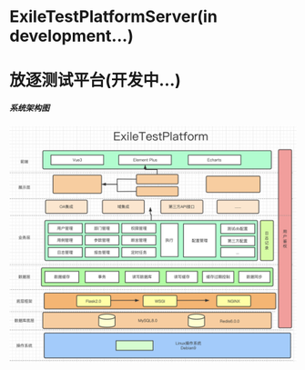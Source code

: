 # ExileTestPlatformServer(in development...)
# 放逐测试平台(开发中...)


##### 系统架构图

![系统架构图](ExileTestPlatform整体架构.png)
